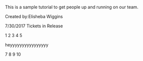  This is a sample tutorial to get people up and running on our team.


Created by:Elisheba Wiggins

7/30/2017
Tickets in Release


1
2
3
4
5

heyyyyyyyyyyyyyyyy


7
8
9
10
